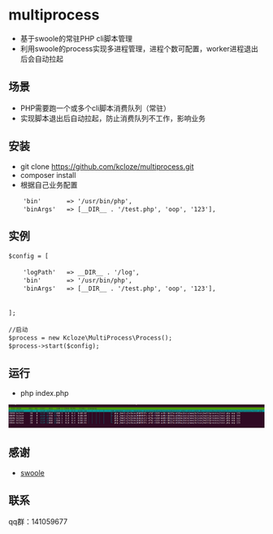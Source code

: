 # multiprocess
* 基于swoole的常驻PHP cli脚本管理
* 利用swoole的process实现多进程管理，进程个数可配置，worker进程退出后会自动拉起

## 场景
* PHP需要跑一个或多个cli脚本消费队列（常驻）
* 实现脚本退出后自动拉起，防止消费队列不工作，影响业务

## 安装
* git clone https://github.com/kcloze/multiprocess.git
* composer install
* 根据自己业务配置
```
    'bin'       => '/usr/bin/php',
    'binArgs'   => [__DIR__ . '/test.php', 'oop', '123'],
```

## 实例

```
$config = [

    'logPath'   => __DIR__ . '/log',
    'bin'       => '/usr/bin/php',
    'binArgs'   => [__DIR__ . '/test.php', 'oop', '123'],


];

//启动
$process = new Kcloze\MultiProcess\Process();
$process->start($config);

```
## 运行
* php index.php

![监控图](monitor.png)


## 感谢

* [swoole](http://www.swoole.com/)

## 联系

qq群：141059677

